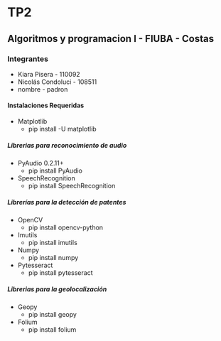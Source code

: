 # TP2
## Algoritmos y programacion I - FIUBA - Costas

### Integrantes
* Kiara Pisera - 110092
* Nicolás Condoluci - 108511
* nombre - padron
#### Instalaciones Requeridas
* Matplotlib
  * pip install -U matplotlib
##### Librerias para reconocimiento de audio
* PyAudio 0.2.11+
  * pip install PyAudio
* SpeechRecognition
  * pip install SpeechRecognition
##### Librerías para la detección de patentes
* OpenCV 
  * pip install opencv-python
* Imutils
  * pip install imutils
* Numpy
  * pip install numpy
* Pytesseract
  * pip install pytesseract
##### Librerias para la geolocalización
* Geopy
  * pip install geopy
* Folium
  * pip install folium

